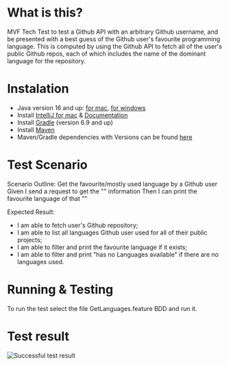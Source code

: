 # What is this?

MVF Tech Test to test a Github API with an arbitrary Github username, and be presented with a best guess of the Github user's favourite programming language.
This is computed by using the Github API to fetch all of the user's public Github repos, each of which includes the name of the dominant language for the repository.

# Instalation

- Java version 16 and up: [for mac](https://www.java.com/en/download/apple.jsp), [for windows](https://www.java.com/en/download/help/windows_manual_download.html)
- Install [IntelliJ for mac](https://www.jetbrains.com/idea/download/#section=mac) & [Documentation](https://www.jetbrains.com/help/idea/getting-started.html) 
- Install [Gradle](https://gradle.org/install/) (version 6.9 and up)
- Install [Maven](https://www.baeldung.com/install-maven-on-windows-linux-mac)
- Maven/Gradle dependencies with Versions can be found [here](https://mvnrepository.com/)

# Test Scenario 

Scenario Outline: Get the favourite/mostly used language by a Github user
Given I send a request to get the "<user>" information
Then I can print the favourite language of that "<user>"

Expected Result:

- I am able to fetch user's Github repository; 
- I am able to list all languages Github user used for all of their public projects;
- I am able to filter and print the favourite language if it exists;
- I am able to filter and print "has no Languages available" if there are no languages used.

# Running & Testing
 
To run the test select the file GetLanguages.feature BDD and run it.

# Test result

![Successful test result](https://drive.google.com/uc?export=view&id=10lA1HmIZ3VO7hhSXgzM6LwWQcsZyolIV)